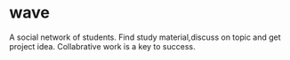 # wave
A social network of students. Find study material,discuss on topic and get project idea. Collabrative work is a key to success.
